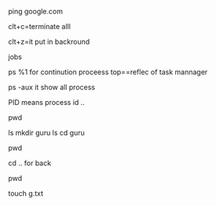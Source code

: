 ping google.com

clt+c=terminate alll

clt+z=it put in backround

jobs

ps %1  for continution proceess
top==reflec of task mannager

ps -aux it show all process

PID means process id
..

pwd

ls
mkdir guru
ls
cd guru

pwd

cd .. for back 

pwd

touch g.txt

